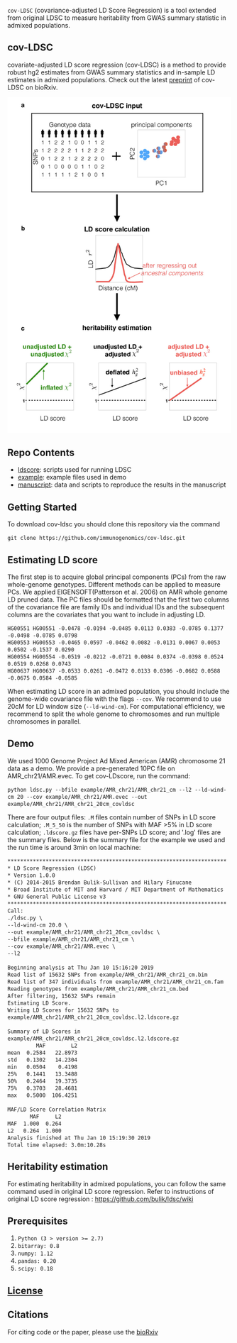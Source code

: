 `cov-LDSC` (covariance-adjusted LD Score Regression) is a tool extended from original LDSC to measure heritability from GWAS summary statistic in admixed populations.

## cov-LDSC
covariate-adjusted LD score regression (cov-LDSC) is a method to provide robust hg2 estimates from GWAS summary statistics and in-sample LD estimates in admixed populations. Check out the latest [preprint](https://www.biorxiv.org/content/early/2018/12/22/503144) of cov-LDSC on bioRxiv.

![ ](manuscript/figures/Figure1-covLDSC_overview.jpg)

## Repo Contents
- [ldscore](./ldscore): scripts used for running LDSC 
- [example](./example): example files used in demo 
- [manuscript](./manuscript): data and scripts to reproduce the results in the manuscript 

## Getting Started
To download cov-ldsc you should clone this repository via the command
```
git clone https://github.com/immunogenomics/cov-ldsc.git
```
## Estimating LD score
The first step is to acquire global principal components (PCs) from the raw whole-genome genotypes. Different methods can be applied to measure PCs. We applied EIGENSOFT(Patterson et al. 2006) on AMR whole genome LD pruned data.
The PC files should be formatted that the first two columns of the covariance file are family IDs and individual IDs and the subsequent columns are the covariates that you want to include in adjusting LD.

```
HG00551 HG00551 -0.0478 -0.0194 -0.0485 0.0113 0.0383 -0.0785 0.1377 -0.0498 -0.0785 0.0798
HG00553 HG00553 -0.0465 0.0597 -0.0462 0.0082 -0.0131 0.0067 0.0053 0.0502 -0.1537 0.0290
HG00554 HG00554 -0.0519 -0.0212 -0.0721 0.0084 0.0374 -0.0398 0.0524 0.0519 0.0268 0.0743
HG00637 HG00637 -0.0533 0.0261 -0.0472 0.0133 0.0306 -0.0682 0.0588 -0.0675 0.0584 -0.0585
```
When estimating LD score in an admixed population, you should include the genome-wide covariance file with the flags `--cov`. We recommend to use 20cM for LD window size (`--ld-wind-cm`).
For computational efficiency, we recommend to split the whole genome to chromosomes and run multiple chromosomes in parallel. 

## Demo 
We used 1000 Genome Project Ad Mixed American (AMR) chromosome 21 data as a demo. We provide a pre-generated 10PC file on AMR_chr21/AMR.evec. To get cov-LDscore, run the command: 
```
python ldsc.py --bfile example/AMR_chr21/AMR_chr21_cm --l2 --ld-wind-cm 20 --cov example/AMR_chr21/AMR.evec --out example/AMR_chr21/AMR_chr21_20cm_covldsc
```

There are four output files:
`.M` files contain number of SNPs in LD score calculation; `.M_5_50` is the number of SNPs with MAF >5% in LD score calculation; `.ldscore.gz` files have per-SNPs LD score; and '.log' files are the summary files. 
Below is the summary file for the example we used and the run time is around 3min on local machine: 
```
*********************************************************************
* LD Score Regression (LDSC)
* Version 1.0.0
* (C) 2014-2015 Brendan Bulik-Sullivan and Hilary Finucane
* Broad Institute of MIT and Harvard / MIT Department of Mathematics
* GNU General Public License v3
*********************************************************************
Call: 
./ldsc.py \
--ld-wind-cm 20.0 \
--out example/AMR_chr21/AMR_chr21_20cm_covldsc \
--bfile example/AMR_chr21/AMR_chr21_cm \
--cov example/AMR_chr21/AMR.evec \
--l2  

Beginning analysis at Thu Jan 10 15:16:20 2019
Read list of 15632 SNPs from example/AMR_chr21/AMR_chr21_cm.bim
Read list of 347 individuals from example/AMR_chr21/AMR_chr21_cm.fam
Reading genotypes from example/AMR_chr21/AMR_chr21_cm.bed
After filtering, 15632 SNPs remain
Estimating LD Score.
Writing LD Scores for 15632 SNPs to example/AMR_chr21/AMR_chr21_20cm_covldsc.l2.ldscore.gz

Summary of LD Scores in example/AMR_chr21/AMR_chr21_20cm_covldsc.l2.ldscore.gz
         MAF        L2
mean  0.2584   22.8973
std   0.1302   14.2304
min   0.0504    0.4198
25%   0.1441   13.3488
50%   0.2464   19.3735
75%   0.3703   28.4681
max   0.5000  106.4251

MAF/LD Score Correlation Matrix
       MAF     L2
MAF  1.000  0.264
L2   0.264  1.000
Analysis finished at Thu Jan 10 15:19:30 2019
Total time elapsed: 3.0m:10.28s
```

## Heritability estimation
For estimating heritability in admixed populations, you can follow the same command used in original LD score regression. Refer to instructions of original LD score regression : https://github.com/bulik/ldsc/wiki

## Prerequisites 
1. `Python (3 > version >= 2.7)`
2. `bitarray: 0.8` 
3. `numpy: 1.12` 
4. `pandas: 0.20` 
5. `scipy: 0.18` 

## [License](https://github.com/immunogenomics/cov-ldsc/blob/master/LICENSE)

## Citations 
For citing code or the paper, please use the [bioRxiv](https://www.biorxiv.org/content/early/2018/12/22/503144)



